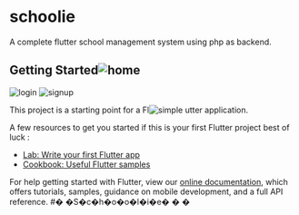# schoolie

A complete flutter school management system using php as backend.

## Getting Started![home](https://user-images.githubusercontent.com/63445447/145444263-ad8bdd2d-9a7f-4b0c-83aa-74531d3c6f80.png)

![login](https://user-images.githubusercontent.com/63445447/145444272-3b4e720a-ee30-4c78-8936-2f4b609465bc.png)
![signup](https://user-images.githubusercontent.com/63445447/145444279-a3f13fd3-0146-431e-a37f-6feade548a6b.png)

This project is a starting point for a Fl![simple](https://user-images.githubusercontent.com/63445447/145444248-63938d06-5e20-488f-b220-77b5de85ab67.png)
utter application.

A few resources to get you started if this is your first Flutter project best of luck :

- [Lab: Write your first Flutter app](https://flutter.dev/docs/get-started/codelab)
- [Cookbook: Useful Flutter samples](https://flutter.dev/docs/cookbook)

For help getting started with Flutter, view our
[online documentation](https://flutter.dev/docs), which offers tutorials,
samples, guidance on mobile development, and a full API reference.
#� �S�c�h�o�o�l�i�e�
�
�
